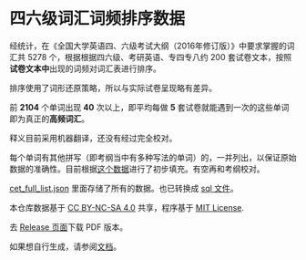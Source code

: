 # 四六级词汇词频排序数据

经统计，在《全国大学英语四、六级考试大纲（2016年修订版）》中要求掌握的词汇共 5278 个，根据根据四六级、考研英语、专四专八约 200 套试卷文本，按照**试卷文本中**出现的词频对词汇表进行排序。

排序使用了词形还原策略，所以与实际试卷呈现略有差异。

前 **2104** 个单词出现 **40** 次以上，即平均每做 **5** 套试卷就能遇到一次的这些单词即为真正的**高频词汇**。

释义目前采用机器翻译，还没有经过完全校对。

每个单词有其他拼写（即考纲当中有多种写法的单词）的，一并列出，以保证原始数据的准确性。目前根据[这个数据](https://github.com/awxiaoxian2020/spelling-variations/blob/dev/src/bydictionary.json)进行了初步填充。有空再和考纲校对。

[cet_full_list.json](https://github.com/exam-data/CETVocabulary/blob/master/cet_full_list.json) 里面存储了所有的数据。也已转换成 [sql 文件](https://github.com/exam-data/CETVocabulary/blob/master/cet_full_list.sql)。

本仓库数据基于 [CC BY-NC-SA 4.0](https://creativecommons.org/licenses/by-nc-sa/4.0/) 共享，程序基于 [MIT License](https://github.com/exam-data/CETVocabulary/blob/master/LICENSE-CODE).

去 [Release 页面](https://github.com/exam-data/CETVocabulary/releases)下载 PDF 版本。

如果想自行生成，请参阅[文档](https://github.com/exam-data/scripts-docs/blob/main/docs/how-to-generate-docs.md)。
